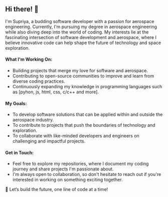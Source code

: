 ## Hi there! 👋

I'm Supriya, a budding software developer with a passion for aerospace engineering. Currently, I'm pursuing my degree in aerospace engineering while also diving deep into the world of coding. My interests lie at the fascinating intersection of software development and aerospace, where I believe innovative code can help shape the future of technology and space exploration.

#### What I'm Working On:
- Building projects that merge my love for software and aerospace.
- Contributing to open-source communities to improve and learn from diverse coding practices.
- Continuously expanding my knowledge in programming languages such as [pyhon, js, html, css, c/c++ and more].

#### My Goals:
- To develop software solutions that can be applied within and outside the aerospace industry.
- To contribute to projects that push the boundaries of technology and exploration.
- To collaborate with like-minded developers and engineers on challenging and impactful projects.

#### Get in Touch:
- Feel free to explore my repositories, where I document my coding journey and share projects I'm passionate about.
- I'm always open to collaboration, so don't hesitate to reach out if you're interested in working on something exciting together.

🚀 Let’s build the future, one line of code at a time!
